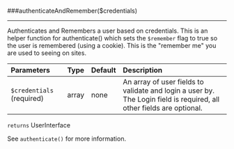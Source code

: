 <a id="authenticateAndRemember"></a>
###authenticateAndRemember($credentials)

----------

Authenticates and Remembers a user based on credentials. This is an helper function for authenticate() which sets the `$remember` flag to true so the user is remembered (using a cookie). This is the "remember me" you are used to seeing on sites.

Parameters                   | Type           | Default       | Description
:--------------------------- | :------------- | :------------ | :--------------
`$credentials` (required)    | array          | none          | An array of user fields to validate and login a user by. The Login field is required, all other fields are optional.

`returns` UserInterface

See `authenticate()` for more information.
